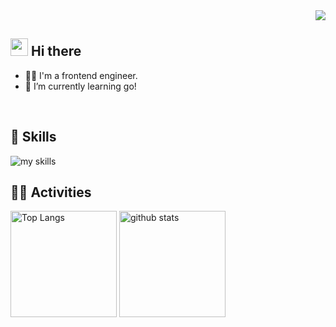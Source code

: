 <div align="right">
  <img src="https://komarev.com/ghpvc/?username=yuichi04" />
</div>



## <img src="https://media.giphy.com/media/hvRJCLFzcasrR4ia7z/giphy.gif" width="28"> Hi there

- 🧑‍💻 I'm a frontend engineer.
- 🌱 I’m currently learning go!
<br>


## 🌱 Skills
<img alt="my skills" src="https://skillicons.dev/icons?theme=dark&perline=7&i=html,css,sass,js,ts,react,next,gatsby,graphql,php,laravel" />
<br>


## 🏃‍♀️ Activities
<div align="left"> 
  <img alt="Top Langs" height="170px" src="https://github-readme-stats.vercel.app/api?username=yuichi04&theme=vue-dark&layout=compact" />
  <img alt="github stats" height="170px" src="https://github-readme-stats.vercel.app/api/top-langs/?username=yuichi04&theme=vue-dark&layout=compact" />
</div>
